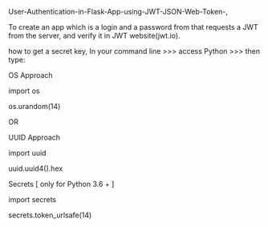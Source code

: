 User-Authentication-in-Flask-App-using-JWT-JSON-Web-Token-, 

To create an app which is a login and a password from that requests a JWT from the server, and verify it in JWT website(jwt.io).


how to get a secret key, 
In your command line >>> access Python >>> then type:

OS Approach 

import os

os.urandom(14)

OR

UUID Approach

import uuid

uuid.uuid4().hex


Secrets [ only for Python 3.6 + ]

import secrets

secrets.token_urlsafe(14)

